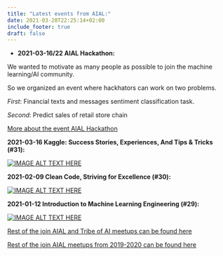 ```yaml
---
title: "Latest events from AIAL:"
date: 2021-03-20T22:25:14+02:00
include_footer: true
draft: false
---
```




* **2021-03-16/22 AIAL Hackathon:** 

We wanted to motivate as many people as possible to join the machine learning/AI community. 

So we organized an event where hackhators can work on two problems.

*First*: Financial texts and messages sentiment classification task.

*Second*: Predict sales of retail store chain

[More about the event AIAL Hackathon](https://www.facebook.com/events/484836359227036)





**2021-03-16 Kaggle: Success Stories, Experiences, And Tips & Tricks (#31):**

[![IMAGE ALT TEXT HERE](https://img.youtube.com/vi/gAX4JhDcAmI/0.jpg)](https://www.youtube.com/watch?v=gAX4JhDcAmI)






**2021-02-09 Clean Code, Striving for Excellence (#30):**

[![IMAGE ALT TEXT HERE](https://img.youtube.com/vi/VSp2fu4P-oE/0.jpg)](https://www.youtube.com/watch?v=VSp2fu4P-oE)




**2021-01-12  Introduction to Machine Learning Engineering (#29):**

[![IMAGE ALT TEXT HERE](https://img.youtube.com/vi/cd4wx-2wxVE/0.jpg)](https://www.youtube.com/watch?v=cd4wx-2wxVE)







[Rest of the join AIAL and Tribe of AI meetups can be found here](https://www.tribeofai.com/topics/1965940/list)


[Rest of the join AIAL meetups from 2019-2020 can be found here](https://www.youtube.com/watch?v=C3Z-XecjFLE)
